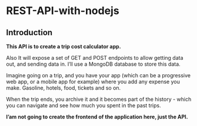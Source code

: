 # REST-API-with-nodejs

## Introduction

**This API is to create a trip cost calculator app.**

Also It will expose a set of GET and POST endpoints to allow getting data out, and sending data in.
I’ll use a MongoDB database to store this data.

Imagine going on a trip, and you have your app (which can be a progressive web app, or a mobile app for example) where you add any expense you make. Gasoline, hotels, food, tickets and so on.

When the trip ends, you archive it and it becomes part of the history - which you can navigate and see how much you spent in the past trips.

**I’am not going to create the frontend of the application here, just the API.**
